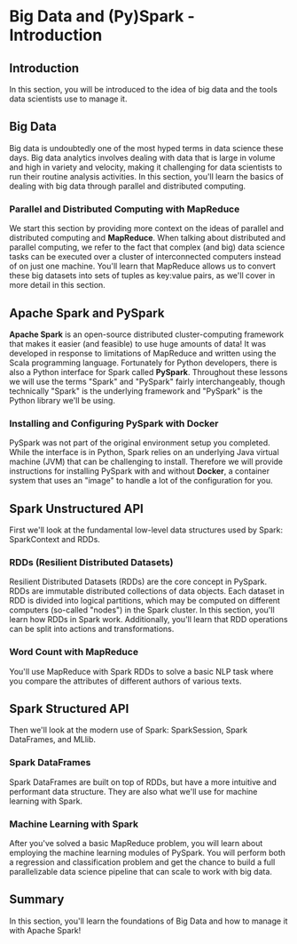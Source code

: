 # Big Data and (Py)Spark - Introduction

## Introduction

In this section, you will be introduced to the idea of big data and the tools data scientists use to manage it.

## Big Data

Big data is undoubtedly one of the most hyped terms in data science these days. Big data analytics involves dealing with data that is large in volume and high in variety and velocity, making it challenging for data scientists to run their routine analysis activities. In this section, you'll learn the basics of dealing with big data through parallel and distributed computing.

### Parallel and Distributed Computing with MapReduce

We start this section by providing more context on the ideas of parallel and distributed computing and **MapReduce**. When talking about distributed and parallel computing, we refer to the fact that complex (and big) data science tasks can be executed over a cluster of interconnected computers instead of on just one machine. You'll learn that MapReduce allows us to convert these big datasets into sets of tuples as key:value pairs, as we'll cover in more detail in this section.

## Apache Spark and PySpark

**Apache Spark** is an open-source distributed cluster-computing framework that makes it easier (and feasible) to use huge amounts of data! It was developed in response to limitations of MapReduce and written using the Scala programming language. Fortunately for Python developers, there is also a Python interface for Spark called **PySpark**. Throughout these lessons we will use the terms "Spark" and "PySpark" fairly interchangeably, though technically "Spark" is the underlying framework and "PySpark" is the Python library we'll be using.

### Installing and Configuring PySpark with Docker

PySpark was not part of the original environment setup you completed. While the interface is in Python, Spark relies on an underlying Java virtual machine (JVM) that can be challenging to install. Therefore we will provide instructions for installing PySpark with and without **Docker**, a container system that uses an "image" to handle a lot of the configuration for you.

## Spark Unstructured API

First we'll look at the fundamental low-level data structures used by Spark: SparkContext and RDDs.

### RDDs (Resilient Distributed Datasets) 

Resilient Distributed Datasets (RDDs) are the core concept in PySpark. RDDs are immutable distributed collections of data objects. Each dataset in RDD is divided into logical partitions, which may be computed on different computers (so-called "nodes") in the Spark cluster. In this section, you'll learn how RDDs in Spark work. Additionally, you'll learn that RDD operations can be split into actions and transformations. 

### Word Count with MapReduce

You'll use MapReduce with Spark RDDs to solve a basic NLP task where you compare the attributes of different authors of various texts.

## Spark Structured API

Then we'll look at the modern use of Spark: SparkSession, Spark DataFrames, and MLlib.

### Spark DataFrames

Spark DataFrames are built on top of RDDs, but have a more intuitive and performant data structure. They are also what we'll use for machine learning with Spark.

### Machine Learning with Spark

After you've solved a basic MapReduce problem, you will learn about employing the machine learning modules of PySpark. You will perform both a regression and classification problem and get the chance to build a full parallelizable data science pipeline that can scale to work with big data.

## Summary

In this section, you'll learn the foundations of Big Data and how to manage it with Apache Spark!
